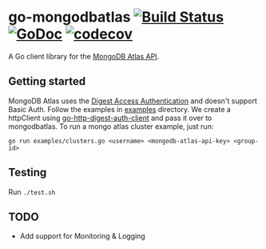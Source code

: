 # go-mongodbatlas [![Build Status](https://travis-ci.org/akshaykarle/go-mongodbatlas.svg?branch=master)](https://travis-ci.org/akshaykarle/go-mongodbatlas) [![GoDoc](https://godoc.org/github.com/akshaykarle/go-mongodbatlas/mongodb?status.png)](https://godoc.org/github.com/akshaykarle/go-mongodbatlas/mongodb) [![codecov](https://codecov.io/gh/akshaykarle/go-mongodbatlas/branch/master/graph/badge.svg)](https://codecov.io/gh/akshaykarle/go-mongodbatlas)
A Go client library for the [MongoDB Atlas API](https://docs.atlas.mongodb.com/api/).

## Getting started
MongoDB Atlas uses the [Digest Access Authentication](https://tools.ietf.org/html/rfc2069) and doesn't support Basic Auth. Follow the examples in [examples](/examples) directory. We create a httpClient using [go-http-digest-auth-client](https://github.com/xinsnake/go-http-digest-auth-client) and pass it over to mongodbatlas. To run a mongo atlas cluster example, just run:
```
go run examples/clusters.go <username> <mongodb-atlas-api-key> <group-id>
```

## Testing
Run `./test.sh`

## TODO
* Add support for Monitoring & Logging
